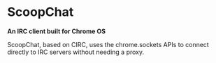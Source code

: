# ScoopChat
**An IRC client built for Chrome OS**

ScoopChat, based on CIRC, uses the chrome.sockets APIs to connect directly to IRC servers without needing a proxy.
